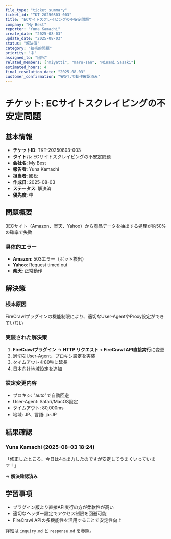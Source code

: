 ```yaml
---
file_type: "ticket_summary"
ticket_id: "TKT-20250803-003"
title: "ECサイトスクレイピングの不安定問題"
company: "My Best"
reporter: "Yuna Kamachi"
create_date: "2025-08-03"
update_date: "2025-08-03"
status: "解決済"
category: "技術的問題"
priority: "中"
assigned_to: "國松"
related_members: ["miyatti", "maru-san", "Minami Sasaki"]
estimated_hours: 4
final_resolution_date: "2025-08-03"
customer_confirmation: "安定して動作確認済み"
---
```


# チケット: ECサイトスクレイピングの不安定問題

## 基本情報
- **チケットID**: TKT-20250803-003
- **タイトル**: ECサイトスクレイピングの不安定問題
- **会社名**: My Best
- **報告者**: Yuna Kamachi
- **担当者**: 國松
- **作成日**: 2025-08-03
- **ステータス**: 解決済
- **優先度**: 中

## 問題概要
3ECサイト（Amazon、楽天、Yahoo）から商品データを抽出する処理が約50%の確率で失敗

### 具体的エラー
- **Amazon**: 503エラー（ボット検出）
- **Yahoo**: Request timed out
- **楽天**: 正常動作

## 解決策

### 根本原因
FireCrawlプラグインの機能制限により、適切なUser-AgentやProxy設定ができていない

### 実装された解決策
1. **FireCrawlプラグイン** → **HTTP リクエスト + FireCrawl API直接実行**に変更
2. 適切なUser-Agent、プロキシ設定を実装
3. タイムアウトを80秒に延長
4. 日本向け地域設定を追加

### 設定変更内容
- プロキシ: "auto"で自動回避
- User-Agent: Safari/MacOS設定
- タイムアウト: 80,000ms
- 地域: JP、言語: ja-JP

## 結果確認

### Yuna Kamachi (2025-08-03 18:24)
「修正したところ、今日は4本出力したのですが安定してうまくいっています！」

→ **解決確認済み**

## 学習事項
- プラグイン版より直接API実行の方が柔軟性が高い
- 適切なヘッダー設定でアクセス制限を回避可能
- FireCrawl APIの多機能性を活用することで安定性向上

詳細は `inquiry.md` と `response.md` を参照。